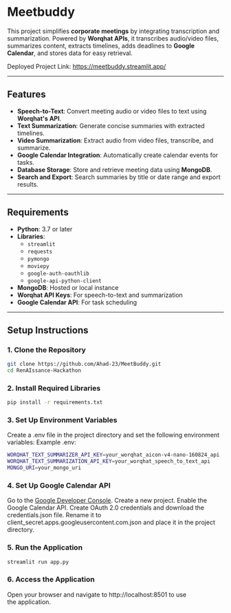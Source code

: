 # **Meetbuddy**


This project simplifies **corporate meetings** by integrating transcription and summarization. Powered by **Worqhat APIs**, it transcribes audio/video files, summarizes content, extracts timelines, adds deadlines to **Google Calendar**, and stores data for easy retrieval.

Deployed Project Link: https://meetbuddy.streamlit.app/


---

## **Features**

- **Speech-to-Text**: Convert meeting audio or video files to text using **Worqhat's API**.
- **Text Summarization**: Generate concise summaries with extracted timelines.
- **Video Summarization**: Extract audio from video files, transcribe, and summarize.
- **Google Calendar Integration**: Automatically create calendar events for tasks.
- **Database Storage**: Store and retrieve meeting data using **MongoDB**.
- **Search and Export**: Search summaries by title or date range and export results.

---

## **Requirements**

- **Python**: 3.7 or later
- **Libraries**:
  - `streamlit`
  - `requests`
  - `pymongo`
  - `moviepy`
  - `google-auth-oauthlib`
  - `google-api-python-client`
- **MongoDB**: Hosted or local instance
- **Worqhat API Keys**: For speech-to-text and summarization
- **Google Calendar API**: For task scheduling

---

## **Setup Instructions**

### 1. Clone the Repository
```bash
git clone https://github.com/Ahad-23/MeetBuddy.git
cd RenAIssance-Hackathon
```

### 2. Install Required Libraries
```bash
pip install -r requirements.txt
```
### 3. Set Up Environment Variables
Create a .env file in the project directory and set the following environment variables:
Example .env:
```bash
WORQHAT_TEXT_SUMMARIZER_API_KEY=your_worqhat_aicon-v4-nano-160824_api
WORQHAT_TEXT_SUMMARIZATION_API_KEY=your_worqhat_speech_to_text_api
MONGO_URI=your_mongo_uri
```


### 4. Set Up Google Calendar API
Go to the [Google Developer Console](https://console.cloud.google.com/).
Create a new project.
Enable the Google Calendar API.
Create OAuth 2.0 credentials and download the credentials.json file.
Rename it to client_secret.apps.googleusercontent.com.json and place it in the project directory.

### 5. Run the Application
```bash
streamlit run app.py
```

### 6. Access the Application
Open your browser and navigate to http://localhost:8501 to use the application.
